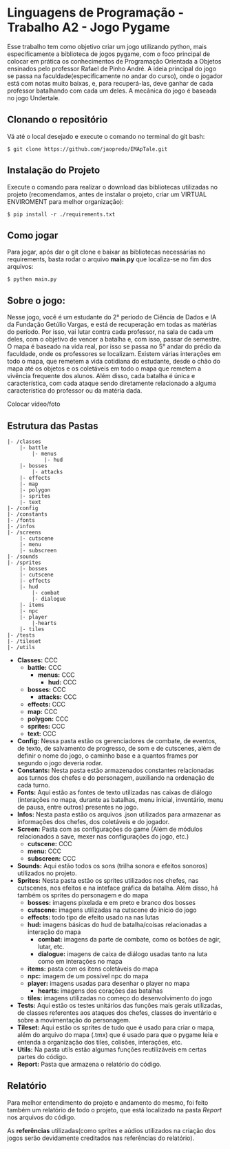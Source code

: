 # Linguagens de Programação - Trabalho A2 - Jogo Pygame

Esse trabalho tem como objetivo criar um jogo utilizando python, mais especificamente a biblioteca de jogos pygame, com o foco principal de colocar em prática os conhecimentos de Programação Orientada a Objetos ensinados pelo professor Rafael de Pinho André.
A ideia principal do jogo se passa na faculdade(especificamente no andar do curso), onde o jogador está com notas muito baixas, e, para recuperá-las, deve ganhar de cada professor batalhando com cada um deles. A mecânica do jogo é baseada no jogo Undertale.

## Clonando o repositório

Vá até o local desejado e execute o comando no terminal do git bash:

```
$ git clone https://github.com/jaopredo/EMApTale.git
```

## Instalação do Projeto

Execute o comando para realizar o download das bibliotecas utilizadas no projeto (recomendamos, antes de instalar o projeto, criar um VIRTUAL ENVIROMENT para melhor organização):

`$ pip install -r ./requirements.txt`

## Como jogar

Para jogar, após dar o git clone e baixar as bibliotecas necessárias no requirements, basta rodar o arquivo **main.py** que localiza-se no fim dos arquivos:

```
$ python main.py
```

## Sobre o jogo:

Nesse jogo, você é um estudante do 2° período de Ciência de Dados e IA da Fundação Getúlio Vargas, e está de recuperação em todas as matérias do período. Por isso, vai lutar contra cada professor, na sala de cada um deles, com o objetivo de vencer a batalha e, com isso, passar de semestre.
O mapa é baseado na vida real, por isso se passa no 5° andar do prédio da faculdade, onde os professores se localizam. Existem várias interações em todo o mapa, que remetem a vida cotidiana do estudante, desde o chão do mapa até os objetos e os coletáveis em todo o mapa que remetem a vivência frequente dos alunos.
Além disso, cada batalha é única e característica, com cada ataque sendo diretamente relacionado a alguma característica do professor ou da matéria dada.

Colocar vídeo/foto

## Estrutura das Pastas

```
|- /classes
    |- battle
        |- menus
            |- hud
    |- bosses
        |- attacks
    |- effects
    |- map
    |- polygon
    |- sprites
    |- text
|- /config
|- /constants
|- /fonts
|- /infos
|- /screens
    |- cutscene
    |- menu
    |- subscreen
|- /sounds
|- /sprites
    |- bosses
    |- cutscene
    |- effects
    |- hud
        |- combat
        |- dialogue
    |- items
    |- npc
    |- player
        |-hearts
    |- tiles
|- /tests
|- /tileset
|- /utils

```

- **Classes:** CCC
  - **battle:** CCC
    - **menus:** CCC
      - **hud:** CCC
  - **bosses:** CCC
    - **attacks:** CCC
  - **effects:** CCC
  - **map:** CCC
  - **polygon:** CCC
  - **sprites:** CCC
  - **text:** CCC
- **Config:** Nessa pasta estão os gerenciadores de combate, de eventos, de texto, de salvamento de progresso, de som e de cutscenes, além de definir o nome do jogo, o caminho base e a quantos frames por segundo o jogo deveria rodar.
- **Constants:** Nesta pasta estão armazenados constantes relacionadas aos turnos dos chefes e do personagem, auxiliando na ordenação de cada turno.
- **Fonts:** Aqui estão as fontes de texto utilizadas nas caixas de diálogo (interações no mapa, durante as batalhas, menu inicial, inventário, menu de pausa, entre outros) presentes no jogo.
- **Infos:** Nesta pasta estão os arquivos .json utilizados para armazenar as informações dos chefes, dos coletáveis e do jogador.
- **Screen:** Pasta com as configurações do game (Além de módulos relacionados a save, mexer nas configurações do jogo, etc.)
  - **cutscene:** CCC
  - **menu:** CCC
  - **subscreen:** CCC
- **Sounds:** Aqui estão todos os sons (trilha sonora e efeitos sonoros) utilizados no projeto.
- **Sprites:** Nesta pasta estão os sprites utilizados nos chefes, nas cutscenes, nos efeitos e na inteface gráfica da batalha. Além disso, há também os sprites do personagem e do mapa
  - **bosses:** imagens pixelada e em preto e branco dos bosses
  - **cutscene:** imagens utilizadas na cutscene do início do jogo
  - **effects:** todo tipo de efeito usado na nas lutas
  - **hud:** imagens básicas do hud de batalha/coisas relacionadas a interação do mapa
    - **combat:** imagens da parte de combate, como os botões de agir, lutar, etc.
    - **dialogue:** imagens de caixa de diálogo usadas tanto na luta como em interações no mapa
  - **items:** pasta com os itens coletáveis do mapa
  - **npc:** imagem de um possível npc do mapa
  - **player:** imagens usadas para desenhar o player no mapa
    - **hearts:** imagens dos corações das batalhas
  - **tiles:** imagens utilizadas no começo do desenvolvimento do jogo
- **Tests:** Aqui estão os testes unitários das funções mais gerais utilizadas, de classes referentes aos ataques dos chefes, classes do inventário e sobre a movimentação do personagem.
- **Tileset:** Aqui estão os sprites de tudo que é usado para criar o mapa, além do arquivo do mapa (.tmx) que é usado para que o pygame leia e entenda a organização dos tiles, colisões, interações, etc.
- **Utils:** Na pasta utils estão algumas funções reutilizáveis em certas partes do código.
- **Report:** Pasta que armazena o relatório do código.

## Relatório

Para melhor entendimento do projeto e andamento do mesmo, foi feito também um relatório de todo o projeto, que está localizado na pasta _Report_ nos arquivos do código.

As **referências** utilizadas(como sprites e aúdios utilizados na criação dos jogos serão devidamente creditados nas referências do relatório).
